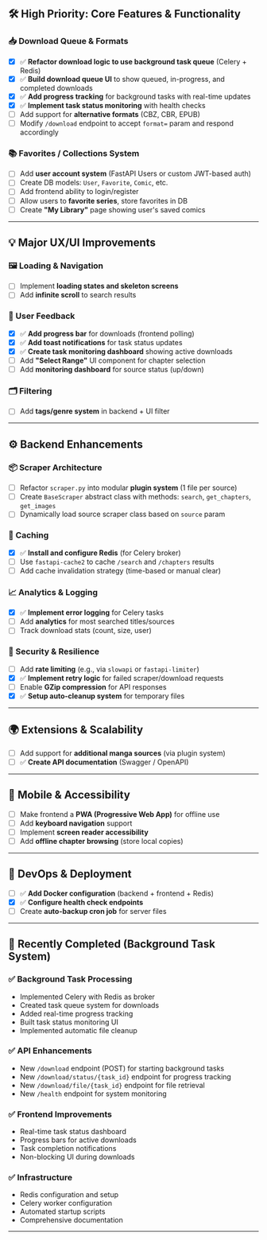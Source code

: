 ## 🛠️ **High Priority: Core Features & Functionality**

### 📥 Download Queue & Formats

* [x] ✅ **Refactor download logic to use background task queue** (Celery + Redis)
* [x] ✅ **Build download queue UI** to show queued, in-progress, and completed downloads
* [x] ✅ **Add progress tracking** for background tasks with real-time updates
* [x] ✅ **Implement task status monitoring** with health checks
* [ ] Add support for **alternative formats** (CBZ, CBR, EPUB)
* [ ] Modify `/download` endpoint to accept `format=` param and respond accordingly

### 📚 Favorites / Collections System

* [ ] Add **user account system** (FastAPI Users or custom JWT-based auth)
* [ ] Create DB models: `User`, `Favorite`, `Comic`, etc.
* [ ] Add frontend ability to login/register
* [ ] Allow users to **favorite series**, store favorites in DB
* [ ] Create **"My Library"** page showing user's saved comics

---

## 💡 **Major UX/UI Improvements**

### 🖼 Loading & Navigation

* [ ] Implement **loading states and skeleton screens**
* [ ] Add **infinite scroll** to search results

### 🔔 User Feedback

* [x] ✅ **Add progress bar** for downloads (frontend polling)
* [x] ✅ **Add toast notifications** for task status updates
* [x] ✅ **Create task monitoring dashboard** showing active downloads
* [ ] Add **"Select Range"** UI component for chapter selection
* [ ] Add **monitoring dashboard** for source status (up/down)

### 🗂 Filtering

* [ ] Add **tags/genre system** in backend + UI filter

---

## ⚙️ **Backend Enhancements**

### 📦 Scraper Architecture

* [ ] Refactor `scraper.py` into modular **plugin system** (1 file per source)
* [ ] Create `BaseScraper` abstract class with methods: `search`, `get_chapters`, `get_images`
* [ ] Dynamically load source scraper class based on `source` param

### 🔄 Caching

* [x] ✅ **Install and configure Redis** (for Celery broker)
* [ ] Use `fastapi-cache2` to cache `/search` and `/chapters` results
* [ ] Add cache invalidation strategy (time-based or manual clear)

### 📈 Analytics & Logging

* [x] ✅ **Implement error logging** for Celery tasks
* [ ] Add **analytics** for most searched titles/sources
* [ ] Track download stats (count, size, user)

### 🔐 Security & Resilience

* [ ] Add **rate limiting** (e.g., via `slowapi` or `fastapi-limiter`)
* [x] ✅ **Implement retry logic** for failed scraper/download requests
* [ ] Enable **GZip compression** for API responses
* [x] ✅ **Setup auto-cleanup system** for temporary files

---

## 🌍 **Extensions & Scalability**

* [ ] Add support for **additional manga sources** (via plugin system)
* [ ] ✅ **Create API documentation** (Swagger / OpenAPI)

---

## 📱 Mobile & Accessibility

* [ ] Make frontend a **PWA (Progressive Web App)** for offline use
* [ ] Add **keyboard navigation** support
* [ ] Implement **screen reader accessibility**
* [ ] Add **offline chapter browsing** (store local copies)

---

## 🔧 DevOps & Deployment

* [ ] ✅ **Add Docker configuration** (backend + frontend + Redis)
* [x] ✅ **Configure health check endpoints**
* [ ] Create **auto-backup cron job** for server files

---

## 🎉 **Recently Completed (Background Task System)**

### ✅ **Background Task Processing**
- Implemented Celery with Redis as broker
- Created task queue system for downloads
- Added real-time progress tracking
- Built task status monitoring UI
- Implemented automatic file cleanup

### ✅ **API Enhancements**
- New `/download` endpoint (POST) for starting background tasks
- New `/download/status/{task_id}` endpoint for progress tracking
- New `/download/file/{task_id}` endpoint for file retrieval
- New `/health` endpoint for system monitoring

### ✅ **Frontend Improvements**
- Real-time task status dashboard
- Progress bars for active downloads
- Task completion notifications
- Non-blocking UI during downloads

### ✅ **Infrastructure**
- Redis configuration and setup
- Celery worker configuration
- Automated startup scripts
- Comprehensive documentation

---
